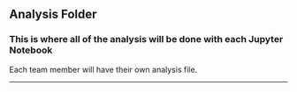 ## **Analysis Folder** 
### This is where all of the analysis will be done with each Jupyter Notebook 
Each team member will have their own analysis file. 

---
